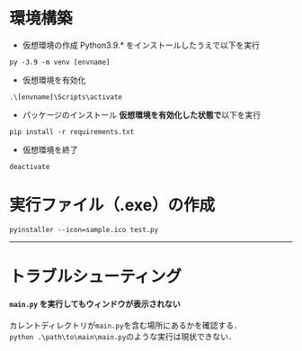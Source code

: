 # 環境構築

- 仮想環境の作成
Python3.9.* をインストールしたうえで以下を実行
```
py -3.9 -m venv [envname]
```

- 仮想環境を有効化

```
.\[envname]\Scripts\activate
```

- パッケージのインストール
  **仮想環境を有効化した状態で**以下を実行

```
pip install -r requirements.txt
```

- 仮想環境を終了

```
deactivate
```

# 実行ファイル（.exe）の作成
```
pyinstaller --icon=sample.ico test.py
```

---

# トラブルシューティング
#### `main.py` を実行してもウィンドウが表示されない
カレントディレクトリが`main.py`を含む場所にあるかを確認する．<br>
`python .\path\to\main\main.py`のような実行は現状できない．
